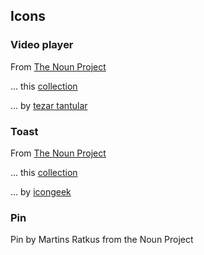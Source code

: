 ## Icons

### Video player

From [The Noun Project](https://thenounproject.com/)

... this [collection](https://thenounproject.com/kerismaker/collection/music-video-player/)

... by [tezar tantular](https://thenounproject.com/kerismaker/)

### Toast

From [The Noun Project](https://thenounproject.com/)

... this [collection](https://thenounproject.com/icongeek/collection/sign/)

... by [icongeek](https://thenounproject.com/icongeek/)


### Pin

Pin by Martins Ratkus from the Noun Project
